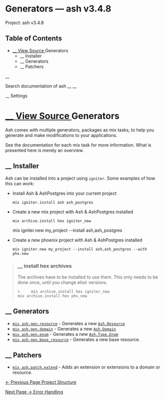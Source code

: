 # Generators — ash v3.4.8

Project: ash v3.4.8

## Table of Contents

- [ __ View Source ](external_link) Generators
  - __ Installer
  - __ Generators
  - __ Patchers

__

Search documentation of ash __ __

__ Settings

#  [ __ View Source ](external_link) Generators

Ash comes with multiple generators, packages as mix tasks, to help you generate and make modifications to your applications.

See the documentation for each mix task for more information. What is presented here is merely an overview.

##  __ Installer

Ash can be installed into a project using `igniter`. Some examples of how this can work:

  * Install Ash & AshPostgres into your current project
    
        mix igniter.install ash ash_postgres

  * Create a new mix project with Ash & AshPostgres installed
    
        mix archive.install hex igniter_new
    mix igniter.new my_project --install ash,ash_postgres

  * Create a new phoenix project with Ash & AshPostgres installed
    
        mix igniter.new my_project --install ash,ash_postgres --with phx.new

> ###  __ install hex archives
> 
> The archives have to be installed to use them. This only needs to be done once, until you change elixir versions.
>     
>     >     mix archive.install hex igniter_new
>     mix archive.install hex phx_new




##  __ Generators

  * [`mix ash.gen.resource`](external_link) \- Generates a new [`Ash.Resource`](external_link)
  * [`mix ash.gen.domain`](external_link) \- Generates a new [`Ash.Domain`](external_link)
  * [`mix ash.gen.enum`](external_link) \- Generates a new [`Ash.Type.Enum`](external_link)
  * [`mix ash.gen.base_resource`](external_link) \- Generates a new base resource.



##  __ Patchers

  * [`mix ash.patch.extend`](external_link) \- Adds an extension or extensions to a domain or resource.



[ ← Previous Page  Project Structure  ](external_link)

[ Next Page →  Error Handling  ](external_link)
